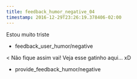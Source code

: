 ```yaml
---
title: feedback_humor_negative_04
timestamp: 2016-12-29T23:26:19.378406-02:00
---
```


Estou muito triste
* feedback_user_humor/negative

< Não fique assim vai! Veja esse gatinho aqui... xD
* provide_feedback_humor/negative
